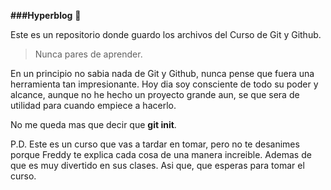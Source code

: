 **###Hyperblog** 💚

Este es un repositorio donde guardo los archivos del Curso de Git y Github.
> Nunca pares de aprender. 

En un principio no sabia nada de Git y Github, nunca pense que fuera una herramienta tan impresionante. Hoy dia soy consciente de todo su poder y alcance, aunque no he hecho un proyecto grande aun, se que sera de utilidad para cuando empiece a hacerlo. 

No me queda mas que decir que **git init**.

P.D. Este es un curso que vas a tardar en tomar, pero no te desanimes porque Freddy te explica cada cosa de una manera increible. Ademas de que es muy divertido en sus clases. Asi que, que esperas para tomar el curso.